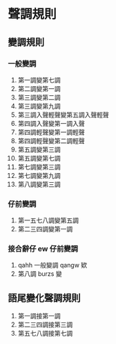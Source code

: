 # 聲調規則

## 變調規則

### 一般變調

1. 第一調變第七調
2. 第二調變第一調
3. 第三調變第二調
4. 第三調變第九調
5. 第三調入聲輕聲變第五調入聲輕聲
6. 第四調入聲變第一調入聲
7. 第四調輕聲變第一調輕聲
8. 第四調輕聲變第二調輕聲
9. 第五調變第三調
10. 第五調變第七調
11. 第七調變第三調
12. 第七調變第九調
13. 第八調變第三調

### 仔前變調

1. 第一五七八調變第五調
2. 第二三四調變第一調

### 接合辭仔 ew 仔前變調

1. qahh 一般變調 qangw 欵
2. 第八調 burzs 變

## 語尾變化聲調規則

1. 第一調接第一調
2. 第二三四調接第三調
3. 第五七八調接第七調
